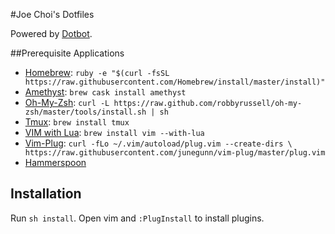 #Joe Choi's Dotfiles

Powered by [Dotbot][dotbot].

##Prerequisite Applications
* [Homebrew][homebrew]: `ruby -e "$(curl -fsSL https://raw.githubusercontent.com/Homebrew/install/master/install)"`
* [Amethyst][amethyst]: `brew cask install amethyst`
* [Oh-My-Zsh][zsh]: `curl -L https://raw.github.com/robbyrussell/oh-my-zsh/master/tools/install.sh | sh`
* [Tmux][tmux]: `brew install tmux`
* [VIM with Lua][vim]: `brew install vim --with-lua`
* [Vim-Plug][plug]: `curl -fLo ~/.vim/autoload/plug.vim --create-dirs \
    https://raw.githubusercontent.com/junegunn/vim-plug/master/plug.vim`
* [Hammerspoon][hs]

## Installation
Run `sh install`. Open vim and `:PlugInstall` to install plugins.

[dotbot]: https://github.com/anishathalye/dotbot
[homebrew]: http://brew.sh/
[amethyst]: https://github.com/ianyh/amethyst
[zsh]: https://github.com/robbyrussell/oh-my-zsh
[tmux]: http://tmux.sourceforge.net/
[vim]: http://www.vim.org/
[plug]: https://github.com/junegunn/vim-plug
[hs]: https://github.com/Hammerspoon/hammerspoon/releases

